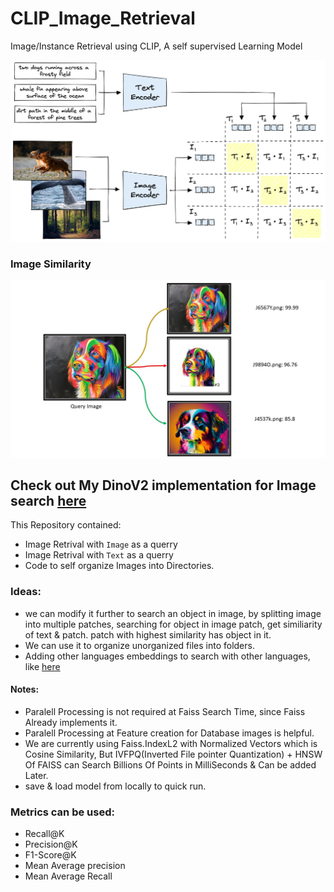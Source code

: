 # CLIP_Image_Retrieval
Image/Instance Retrieval using CLIP, A self supervised Learning Model

![architecture](assets/Clip_architecture.png)

### Image Similarity

![Retrieval](assets/result.jpg)

## Check out My DinoV2 implementation for Image search [here](https://github.com/purnasai/Dino_V2)

This Repository contained:
- Image Retrival with `Image` as a querry
- Image Retrival with `Text` as a querry
- Code to self organize Images into Directories.

### Ideas:
- we can modify it further to search an object in image, by splitting image into multiple patches, searching for object in image patch, get similiarity of text & patch. patch with highest similarity has object in it.
- We can use it to organize unorganized files into folders.
- Adding other languages embeddings to search with other languages, like [here](https://github.com/clip-italian/clip-italian/)

#### Notes:
- Paralell Processing is not required at Faiss Search Time, since Faiss Already implements it.
- Paralell Processing at Feature creation for Database images is helpful.
- We are currently using Faiss.IndexL2 with Normalized Vectors which is Cosine Similarity, But IVFPQ(Inverted File pointer Quantization) + HNSW Of FAISS can Search Billions Of Points in MilliSeconds & Can be added Later.
- save & load model from locally to quick run.

### Metrics can be used:
- Recall@K
- Precision@K
- F1-Score@K
- Mean Average precision
- Mean Average Recall
